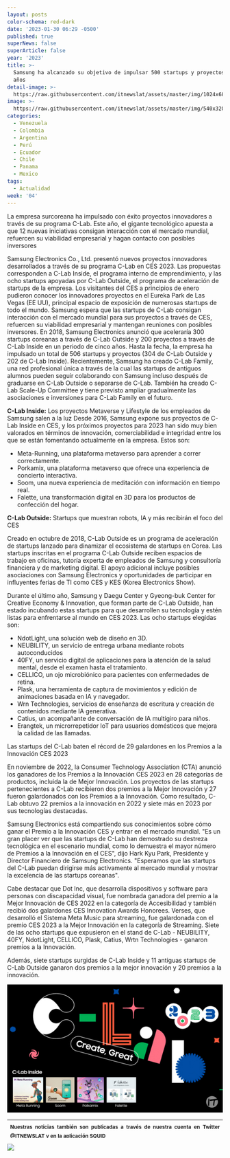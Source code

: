 ```yaml
---
layout: posts
color-schema: red-dark
date: '2023-01-30 06:29 -0500'
published: true
superNews: false
superArticle: false
year: '2023'
title: >-
  Samsung ha alcanzado su objetivo de impulsar 500 startups y proyectos en cinco
  años
detail-image: >-
  https://raw.githubusercontent.com/itnewslat/assets/master/img/1024x680/c-lab-g.jpg
image: >-
  https://raw.githubusercontent.com/itnewslat/assets/master/img/540x320/c-lab-p.jpg
categories:
  - Venezuela
  - Colombia
  - Argentina
  - Perú
  - Ecuador
  - Chile
  - Panama
  - Mexico
tags:
  - Actualidad
week: '04'
---
```

La empresa surcoreana ha impulsado con éxito proyectos innovadores a través de su programa C-Lab.  Este año, el gigante tecnológico apuesta a que 12 nuevas iniciativas consigan interacción con el mercado mundial, refuercen su viabilidad empresarial y hagan contacto con posibles inversores

 Samsung Electronics Co., Ltd. presentó nuevos proyectos innovadores desarrollados a través de su programa C-Lab  en CES 2023. Las propuestas corresponden a C-Lab Inside, el programa interno de emprendimiento, y las ocho startups apoyadas por C-Lab Outside, el programa de aceleración de startups de la empresa. Los visitantes del CES a principios de enero pudieron conocer los innovadores proyectos en el Eureka Park de Las Vegas (EE UU), principal espacio de exposición de numerosas startups de todo el mundo.  Samsung espera que las startups de C-Lab consigan interacción con el mercado mundial para sus proyectos a través de CES, refuercen su viabilidad empresarial y mantengan reuniones con posibles inversores.
En 2018, Samsung Electronics anunció que aceleraría 300 startups coreanas a través de C-Lab Outside y 200 proyectos a través de C-Lab Inside en un periodo de cinco años. Hasta la fecha, la empresa ha impulsado un total de 506 startups y proyectos (304 de C-Lab Outside y 202 de C-Lab Inside).
Recientemente, Samsung ha creado C-Lab Family, una red profesional única a través de la cual las startups de antiguos alumnos pueden seguir colaborando con Samsung incluso después de graduarse en C-Lab Outside o separarse de C-Lab. También ha creado C-Lab Scale-Up Committee y tiene previsto ampliar gradualmente las asociaciones e inversiones para C-Lab Family en el futuro.

**C-Lab Inside:** Los proyectos Metaverse y Lifestyle de los empleados de Samsung salen a la luz
Desde 2016, Samsung expone sus proyectos de C-Lab Inside en CES, y los próximos proyectos para 2023 han sido muy bien valorados en términos de innovación, comerciabilidad e integridad entre los que se están fomentando actualmente en la empresa. Estos son:

- Meta-Running, una plataforma metaverso para aprender a correr correctamente. 
- Porkamix, una plataforma metaverso que ofrece una experiencia de concierto interactiva.
- Soom, una nueva experiencia de meditación con información en tiempo real.
- Falette, una transformación digital en 3D para los productos de confección del hogar.


**C-Lab Outside:** Startups que muestran robots, IA y más recibirán el foco del CES

Creado en octubre de 2018, C-Lab Outside es un programa de aceleración de startups lanzado para dinamizar el ecosistema de startups en Corea. Las startups inscritas en el programa C-Lab Outside reciben espacios de trabajo en oficinas, tutoría experta de empleados de Samsung y consultoría financiera y de marketing digital. El apoyo adicional incluye posibles asociaciones con Samsung Electronics y oportunidades de participar en influyentes ferias de TI como CES y KES (Korea Electronics Show).

Durante el último año, Samsung y Daegu Center y Gyeong-buk Center for Creative Economy & Innovation, que forman parte de C-Lab Outside, han estado incubando estas startups para que desarrollen su tecnología y estén listas para enfrentarse al mundo en CES 2023. Las ocho startups elegidas son:

- NdotLight, una solución web de diseño en 3D.
- NEUBILITY, un servicio de entrega urbana mediante robots autoconducidos
- 40FY, un servicio digital de aplicaciones para la atención de la salud mental, desde el examen hasta el tratamiento.
- CELLICO, un ojo microbiónico para pacientes con enfermedades de retina.
- Plask, una herramienta de captura de movimientos y edición de animaciones basada en IA y navegador.
- Wrn Technologies, servicios de enseñanza de escritura y creación de contenidos mediante IA generativa.
- Catius, un acompañante de conversación de IA multigiro para niños.
- Erangtek, un microrrepetidor IoT para usuarios domésticos que mejora la calidad de las llamadas.

Las startups del C-Lab baten el récord de 29 galardones en los Premios a la Innovación CES 2023

En noviembre de 2022, la Consumer Technology Association (CTA) anunció los ganadores de los Premios a la Innovación CES 2023 en 28 categorías de productos, incluida la de Mejor Innovación. Los proyectos de las startups pertenecientes a C-Lab recibieron dos premios a la Mejor Innovación y 27 fueron galardonados con los Premios a la Innovación. Como resultado, C-Lab obtuvo 22 premios a la innovación en 2022 y siete más en 2023 por sus tecnologías destacadas.

Samsung Electronics está compartiendo sus conocimientos sobre cómo ganar el Premio a la Innovación CES y entrar en el mercado mundial.
"Es un gran placer ver que las startups de C-Lab han demostrado su destreza tecnológica en el escenario mundial, como lo demuestra el mayor número de Premios a la Innovación en el CES", dijo Hark Kyu Park, Presidente y Director Financiero de Samsung Electronics. "Esperamos que las startups del C-Lab puedan dirigirse más activamente al mercado mundial y mostrar la excelencia de las startups coreanas".

Cabe destacar que Dot Inc, que desarrolla dispositivos y software para personas con discapacidad visual, fue nombrada ganadora del premio a la Mejor Innovación de CES 2022 en la categoría de Accesibilidad y también recibió dos galardones CES Innovation Awards Honorees. Verses, que desarrolló el Sistema Meta Music para streaming, fue galardonada con el premio CES 2023 a la Mejor Innovación en la categoría de Streaming. 
Siete de las ocho startups que expusieron en el stand de C-Lab - NEUBILITY, 40FY, NdotLight, CELLICO, Plask, Catius, Wrtn Technologies - ganaron premios a la Innovación.

Además, siete startups surgidas de C-Lab Inside y 11 antiguas startups de C-Lab Outside ganaron dos premios a la mejor innovación y 20 premios a la innovación. 

![](https://raw.githubusercontent.com/itnewslat/assets/master/img/540x320/c-lab-p.jpg)

<table style="height: 42px;" width="569">
<tbody>
<tr>
<td style="text-align: justify;"><sub><strong>Nuestras noticias también son publicadas a través de nuestra cuenta en Twitter <a href="https://twitter.com/itnewslat?lang=es">@ITNEWSLAT</a> y en la aplicación <a href="https://squidapp.co/en/">SQUID</a></strong></sub></td>
</tr>
</tbody>
</table>

<img src="https://tracker.metricool.com/c3po.jpg?hash=56f88a41e39ab42c063cc51676587a04"/>